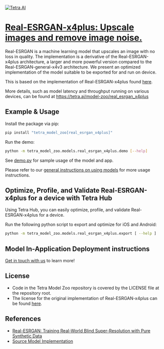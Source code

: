 [![Tetra AI](https://tetra-public-assets.s3.us-west-2.amazonaws.com/model-zoo/logo.svg)](https://tetra.ai/)


# [Real-ESRGAN-x4plus: Upscale images and remove image noise.](https://tetra.ai/model-zoo/real_esrgan_x4plus)

Real-ESRGAN is a machine learning model that upscales an image with no loss in quality. The implementation is a derivative of the Real-ESRGAN-x4plus architecture, a larger and more powerful version compared to the Real-ESRGAN-general-x4v3 architecture. We present an optimized implementation of the model suitable to be exported for and run on device.

This is based on the implementation of Real-ESRGAN-x4plus found [here](https://github.com/xinntao/Real-ESRGAN).

More details, such as model latency and throughput running on various devices, can be found at https://tetra.ai/model-zoo/real_esrgan_x4plus


## Example & Usage

Install the package via pip:
```bash
pip install "tetra_model_zoo[real_esrgan_x4plus]"
```

Run the demo:
```bash
python -m tetra_model_zoo.models.real_esrgan_x4plus.demo [--help]
```

See [demo.py](demo.py) for sample usage of the model and app.

Please refer to our [general instructions on using models](../../#tetra-model-zoo) for more usage instructions.


## Optimize, Profile, and Validate Real-ESRGAN-x4plus for a device with Tetra Hub
Using Tetra Hub, you can easily optimize, profile, and validate Real-ESRGAN-x4plus for a device.

Run the following python script to export and optimize for iOS and Android:
```bash
python -m tetra_model_zoo.models.real_esrgan_x4plus.export [ --help ]
```

## Model In-Application Deployment instructions
<a href="mailto:support@tetra.ai?subject=Request Access for Tetra Hub&body=Interest in using Real-ESRGAN-x4plus in model zoo for deploying on-device.">Get in touch with us</a> to learn more!


## License
- Code in the Tetra Model Zoo repository is covered by the LICENSE file at the repository root.
- The license for the original implementation of Real-ESRGAN-x4plus can be found [here](https://github.com/xinntao/Real-ESRGAN/blob/master/LICENSE).


## References
* [Real-ESRGAN: Training Real-World Blind Super-Resolution with Pure Synthetic Data](https://arxiv.org/abs/2107.10833)
* [Source Model Implementation](https://github.com/xinntao/Real-ESRGAN)

